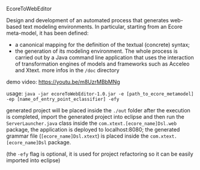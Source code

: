 EcoreToWebEditor

Design and development of an automated process that generates web-based text modeling environments. In particular, starting from an Ecore meta-model, it has been defined:
- a canonical mapping for the definition of the textual (concrete) syntax;
- the generation of its modeling environment.
The whole process is carried out by a Java command line application that uses the interaction of transformation engines of models and frameworks such as Acceleo and Xtext.
more infos in the `/doc` directory

demo video: https://youtu.be/m8UzrMBbMNg

usage: `java -jar ecoreToWebEditor-1.0.jar -e [path_to_ecore_metamodel] -ep [name_of_entry_point_eclassifier] -efy`

generated project will be placed inside the `./out` folder
after the execution is completed, import the generated project into eclipse and then run the `ServerLauncher.java` class inside the `com.xtext.[ecore_name]Dsl.web` package, the application is deployed to localhost:8080; the generated grammar file (`[ecore_name]Dsl.xtext`) is placed inside the `com.xtext.[ecore_name]Dsl` package.

(the `-efy` flag is optional, it is used for project refactoring so it can be easily imported into eclipse)
